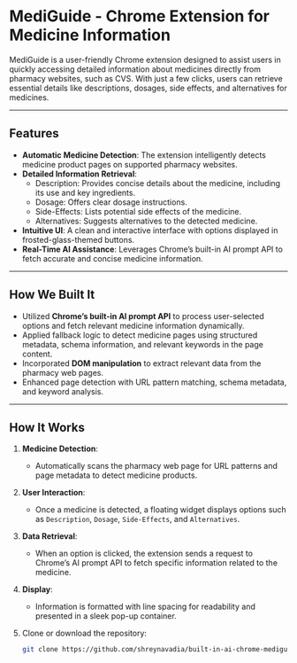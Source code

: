 # MediGuide - Chrome Extension for Medicine Information

MediGuide is a user-friendly Chrome extension designed to assist users in quickly accessing detailed information about medicines directly from pharmacy websites, such as CVS. With just a few clicks, users can retrieve essential details like descriptions, dosages, side effects, and alternatives for medicines. 

---

## Features

- **Automatic Medicine Detection**: The extension intelligently detects medicine product pages on supported pharmacy websites.
- **Detailed Information Retrieval**:
  - Description: Provides concise details about the medicine, including its use and key ingredients.
  - Dosage: Offers clear dosage instructions.
  - Side-Effects: Lists potential side effects of the medicine.
  - Alternatives: Suggests alternatives to the detected medicine.
- **Intuitive UI**: A clean and interactive interface with options displayed in frosted-glass-themed buttons.
- **Real-Time AI Assistance**: Leverages Chrome’s built-in AI prompt API to fetch accurate and concise medicine information.

---

## How We Built It
  
  - Utilized **Chrome’s built-in AI prompt API** to process user-selected options and fetch relevant medicine information dynamically.
  - Applied fallback logic to detect medicine pages using structured metadata, schema information, and relevant keywords in the page content.
  - Incorporated **DOM manipulation** to extract relevant data from the pharmacy web pages.
  - Enhanced page detection with URL pattern matching, schema metadata, and keyword analysis.

---

## How It Works

1. **Medicine Detection**:
   - Automatically scans the pharmacy web page for URL patterns and page metadata to detect medicine products.
2. **User Interaction**:
   - Once a medicine is detected, a floating widget displays options such as `Description`, `Dosage`, `Side-Effects`, and `Alternatives`.
3. **Data Retrieval**:
   - When an option is clicked, the extension sends a request to Chrome’s AI prompt API to fetch specific information related to the medicine.
4. **Display**:
   - Information is formatted with line spacing for readability and presented in a sleek pop-up container.


1. Clone or download the repository:
   ```bash
   git clone https://github.com/shreynavadia/built-in-ai-chrome-mediguide-extension.git
